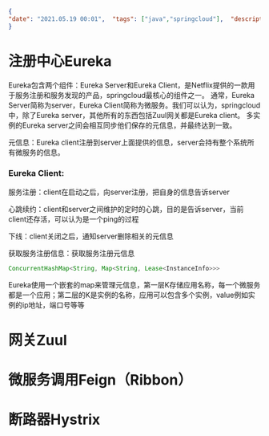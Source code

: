```json
{  
"date": "2021.05.19 00:01",  "tags": ["java","springcloud"],  "description":""
}
```

# 注册中心Eureka
Eureka包含两个组件：Eureka Server和Eureka Client，是Netflix提供的一款用于服务注册和服务发现的产品，springcloud最核心的组件之一。
通常，Eureka Server简称为server，Eureka Client简称为微服务。我们可以认为，springcloud中，除了Eureka server，其他所有的东西包括Zuul网关都是Eureka client。
多实例的Eureka server之间会相互同步他们保存的元信息，并最终达到一致。

元信息：Eureka client注册到server上面提供的信息，server会持有整个系统所有微服务的信息。

### Eureka Client: 

服务注册：client在启动之后，向server注册，把自身的信息告诉server 

心跳续约：client和server之间维护的定时的心跳，目的是告诉server，当前client还存活，可以认为是一个ping的过程 

下线：client关闭之后，通知server删除相关的元信息 

获取服务注册信息：获取服务注册元信息

```java
ConcurrentHashMap<String, Map<String, Lease<InstanceInfo>>>
```

Eureka使用一个嵌套的map来管理元信息，第一层K存储应用名称，每一个微服务都是一个应用；第二层的K是实例的名称，应用可以包含多个实例，value例如实例的ip地址，端口号等等

# 网关Zuul

# 微服务调用Feign（Ribbon）

# 断路器Hystrix
